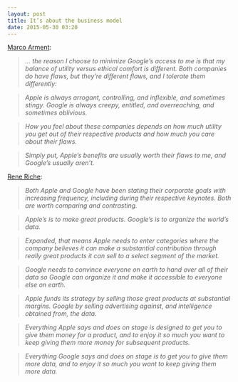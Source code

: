 ```yaml
---
layout: post
title: It’s about the business model
date: 2015-05-30 03:20
---
```



[Marco Arment](http://www.marco.org/2015/05/29/why-not-google):

> _… the reason I choose to minimize Google’s access to me is that my balance of utility versus ethical comfort is different. Both companies do have flaws, but they’re different flaws, and I tolerate them differently:_

> _Apple is always arrogant, controlling, and inflexible, and sometimes stingy. Google is always creepy, entitled, and overreaching, and sometimes oblivious._

> _How you feel about these companies depends on how much utility you get out of their respective products and how much you care about their flaws._

> _Simply put, Apple’s benefits are usually worth their flaws to me, and Google’s usually aren’t._

[Rene Riche](http://m.imore.com/apple-customers-look-google-io-2015):

> _Both Apple and Google have been stating their corporate goals with increasing frequency, including during their respective keynotes. Both are worth comparing and contrasting._

> _Apple’s is to make great products. Google’s is to organize the world’s data._

> _Expanded, that means Apple needs to enter categories where the company believes it can make a substantial contribution through really great products it can sell to a select segment of the market._

> _Google needs to convince everyone on earth to hand over all of their data so Google can organize it and make it accessible to everyone else on earth._

> _Apple funds its strategy by selling those great products at substantial margins. Google by selling advertising against, and intelligence obtained from, the data._

> _Everything Apple says and does on stage is designed to get you to give them money for a product, and to enjoy it so much you want to keep giving them more money for subsequent products._

> _Everything Google says and does on stage is to get you to give them more data, and to enjoy it so much you want to keep giving them more data._
